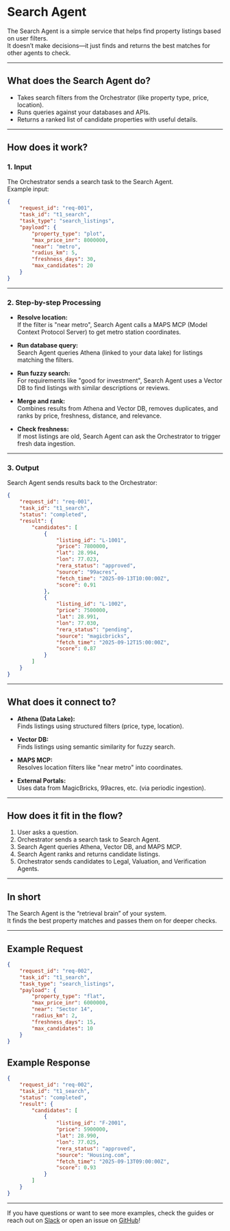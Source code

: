 # Search Agent

The Search Agent is a simple service that helps find property listings based on user filters.  
It doesn’t make decisions—it just finds and returns the best matches for other agents to check.

---

## What does the Search Agent do?

- Takes search filters from the Orchestrator (like property type, price, location).
- Runs queries against your databases and APIs.
- Returns a ranked list of candidate properties with useful details.

---

## How does it work?

### 1. Input

The Orchestrator sends a search task to the Search Agent.  
Example input:

```json
{
	"request_id": "req-001",
	"task_id": "t1_search",
	"task_type": "search_listings",
	"payload": {
		"property_type": "plot",
		"max_price_inr": 8000000,
		"near": "metro",
		"radius_km": 5,
		"freshness_days": 30,
		"max_candidates": 20
	}
}
```

---

### 2. Step-by-step Processing

- **Resolve location:**  
	If the filter is "near metro", Search Agent calls a MAPS MCP (Model Context Protocol Server) to get metro station coordinates.

- **Run database query:**  
	Search Agent queries Athena (linked to your data lake) for listings matching the filters.

- **Run fuzzy search:**  
	For requirements like "good for investment", Search Agent uses a Vector DB to find listings with similar descriptions or reviews.

- **Merge and rank:**  
	Combines results from Athena and Vector DB, removes duplicates, and ranks by price, freshness, distance, and relevance.

- **Check freshness:**  
	If most listings are old, Search Agent can ask the Orchestrator to trigger fresh data ingestion.

---

### 3. Output

Search Agent sends results back to the Orchestrator:

```json
{
	"request_id": "req-001",
	"task_id": "t1_search",
	"status": "completed",
	"result": {
		"candidates": [
			{
				"listing_id": "L-1001",
				"price": 7800000,
				"lat": 28.994,
				"lon": 77.023,
				"rera_status": "approved",
				"source": "99acres",
				"fetch_time": "2025-09-13T10:00:00Z",
				"score": 0.91
			},
			{
				"listing_id": "L-1002",
				"price": 7500000,
				"lat": 28.991,
				"lon": 77.030,
				"rera_status": "pending",
				"source": "magicbricks",
				"fetch_time": "2025-09-12T15:00:00Z",
				"score": 0.87
			}
		]
	}
}
```

---

## What does it connect to?

- **Athena (Data Lake):**  
	Finds listings using structured filters (price, type, location).

- **Vector DB:**  
	Finds listings using semantic similarity for fuzzy search.

- **MAPS MCP:**  
	Resolves location filters like "near metro" into coordinates.

- **External Portals:**  
	Uses data from MagicBricks, 99acres, etc. (via periodic ingestion).

---

## How does it fit in the flow?

1. User asks a question.
2. Orchestrator sends a search task to Search Agent.
3. Search Agent queries Athena, Vector DB, and MAPS MCP.
4. Search Agent ranks and returns candidate listings.
5. Orchestrator sends candidates to Legal, Valuation, and Verification Agents.

---

## In short

The Search Agent is the “retrieval brain” of your system.  
It finds the best property matches and passes them on for deeper checks.

---

## Example Request

```json
{
	"request_id": "req-002",
	"task_id": "t1_search",
	"task_type": "search_listings",
	"payload": {
		"property_type": "flat",
		"max_price_inr": 6000000,
		"near": "Sector 14",
		"radius_km": 2,
		"freshness_days": 15,
		"max_candidates": 10
	}
}
```

## Example Response

```json
{
	"request_id": "req-002",
	"task_id": "t1_search",
	"status": "completed",
	"result": {
		"candidates": [
			{
				"listing_id": "F-2001",
				"price": 5900000,
				"lat": 28.990,
				"lon": 77.025,
				"rera_status": "approved",
				"source": "Housing.com",
				"fetch_time": "2025-09-13T09:00:00Z",
				"score": 0.93
			}
		]
	}
}
```

---

If you have questions or want to see more examples, check the guides or reach out on [Slack](https://join.slack.com/t/open-estate-ai/shared_invite/zt-3dk65gu4h-SmBeySssL732C3ReHL_ejQ) or open an issue on [GitHub](https://github.com/open-estate-ai/real-estate-docs)!
